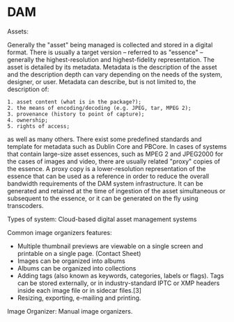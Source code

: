 # DAM

Assets:

Generally the "asset" being managed is collected and stored in a digital format. 
There is usually a target version – referred to as "essence" – generally the highest-resolution and highest-fidelity representation. 
The asset is detailed by its metadata. Metadata is the description of the asset and the description depth can vary depending on the needs of the system, 
designer, or user. 
Metadata can describe, but is not limited to, the description of: 

    1. asset content (what is in the package?); 
    2. the means of encoding/decoding (e.g. JPEG, tar, MPEG 2); 
    3. provenance (history to point of capture); 
    4. ownership; 
    5. rights of access; 

as well as many others. 
There exist some predefined standards and template for metadata such as Dublin Core and PBCore. 
In cases of systems that contain large-size asset essences, such as MPEG 2 and JPEG2000 for the cases of images and video, 
there are usually related "proxy" copies of the essence. 
A proxy copy is a lower-resolution representation of the essence that can be used as a reference in order to reduce the overall bandwidth requirements of 
the DAM system infrastructure. 
It can be generated and retained at the time of ingestion of the asset simultaneous or subsequent to the essence, or it can be generated on the fly using transcoders.

Types of system:
Cloud-based digital asset management systems




Common image organizers features:
- Multiple thumbnail previews are viewable on a single screen and printable on a single page. (Contact Sheet)
- Images can be organized into albums
- Albums can be organized into collections
- Adding tags (also known as keywords, categories, labels or flags). Tags can be stored externally, or in industry-standard IPTC or XMP headers inside each image file or in sidecar files.[3]
- Resizing, exporting, e-mailing and printing.

Image Organizer:
Manual image organizers. 